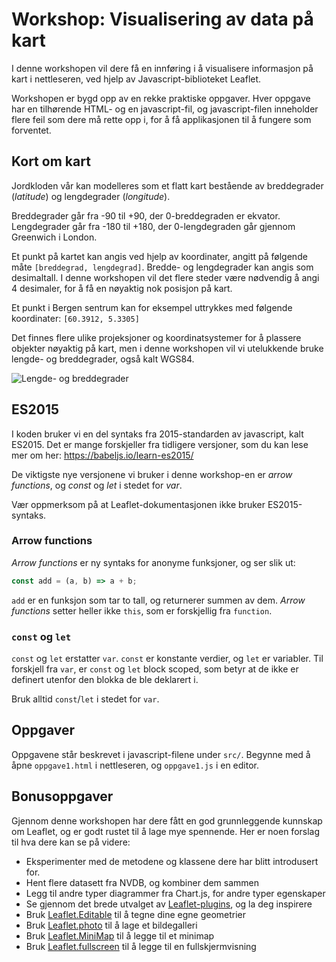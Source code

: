 # Workshop: Visualisering av data på kart

I denne workshopen vil dere få en innføring i å visualisere informasjon på kart i nettleseren, ved hjelp av Javascript-biblioteket Leaflet.

Workshopen er bygd opp av en rekke praktiske oppgaver. Hver oppgave har en tilhørende HTML- og en javascript-fil, og javascript-filen inneholder flere feil som dere må rette opp i, for å få applikasjonen til å fungere som forventet.




## Kort om kart


Jordkloden vår kan modelleres som et flatt kart bestående av breddegrader (*latitude*) og lengdegrader (*longitude*). 

Breddegrader går fra -90 til +90, der 0-breddegraden er ekvator. Lengdegrader går fra -180 til +180, der 0-lengdegraden går gjennom Greenwich i London.

Et punkt på kartet kan angis ved hjelp av koordinater, angitt på følgende måte `[breddegrad, lengdegrad]`. Bredde- og lengdegrader kan angis som desimaltall. I denne workshopen vil det flere steder være nødvendig å angi 4 desimaler, for å få en nøyaktig nok posisjon på kart.

Et punkt i Bergen sentrum kan for eksempel uttrykkes med følgende koordinater: `[60.3912, 5.3305]`

Det finnes flere ulike projeksjoner og koordinatsystemer for å plassere objekter nøyaktig på kart, men i denne workshopen vil vi utelukkende bruke lengde- og breddegrader, også kalt WGS84. 

![Lengde- og breddegrader](http://www.hicksvillepublicschools.org/cms/lib2/NY01001760/Centricity/Domain/1236/latitude_longitude.gif)

## ES2015

I koden bruker vi en del syntaks fra 2015-standarden av javascript, kalt ES2015. Det er mange forskjeller fra tidligere versjoner, som du kan lese mer om her: https://babeljs.io/learn-es2015/

De viktigste nye versjonene vi bruker i denne workshop-en er _arrow functions_, og _const_ og _let_ i stedet for _var_. 

Vær oppmerksom på at Leaflet-dokumentasjonen ikke bruker ES2015-syntaks.


### Arrow functions

_Arrow functions_ er ny syntaks for anonyme funksjoner, og ser slik ut:

```javascript
const add = (a, b) => a + b;
```

`add` er en funksjon som tar to tall, og returnerer summen av dem. _Arrow functions_ setter heller ikke `this`, som er forskjellig fra `function`. 

### `const` og `let`

`const` og `let` erstatter `var`. `const` er konstante verdier, og `let` er variabler. Til forskjell fra `var`, er `const` og `let` block scoped, som betyr at de ikke er definert utenfor den blokka de ble deklarert i. 

Bruk alltid `const`/`let` i stedet for `var`. 

## Oppgaver 

Oppgavene står beskrevet i javascript-filene under `src/`. Begynne med å åpne `oppgave1.html` i nettleseren, og `oppgave1.js` i en editor.

## Bonusoppgaver

Gjennom denne workshopen har dere fått en god grunnleggende kunnskap om Leaflet, og er godt rustet til å lage mye spennende. Her er noen forslag til hva dere kan se på videre: 

* Eksperimenter med de metodene og klassene dere har blitt introdusert for. 
* Hent flere datasett fra NVDB, og kombiner dem sammen
* Legg til andre typer diagrammer fra Chart.js, for andre typer egenskaper
* Se gjennom det brede utvalget av [Leaflet-plugins](http://leafletjs.com/plugins.html), og la deg inspirere
* Bruk [Leaflet.Editable](https://github.com/Leaflet/Leaflet.Editable) til å tegne dine egne geometrier
* Bruk [Leaflet.photo](https://github.com/turban/Leaflet.Photo) til å lage et bildegalleri
* Bruk [Leaflet.MiniMap](https://github.com/Norkart/Leaflet-MiniMap) til å legge til et minimap
* Bruk [Leaflet.fullscreen](https://github.com/Leaflet/Leaflet.fullscreen) til å legge til en fullskjermvisning





